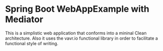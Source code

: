 # Spring Boot WebAppExample with Mediator
This is a simplistic web application that conforms into a mininal Clean architecture.
Also it uses the vavr.io functional library in order to facilitate a functional style of writing. 
 
